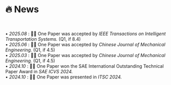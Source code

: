 # 🔥 News
<!-- - *2024.03*: 🎉 Two papers are accepted by ICLR 2024
- *2023.05*: 🎉 Five papers are accepted by ACL 2023
- *2023.01*: DiffSinger was introduced in [a very popular video](https://www.bilibili.com/video/BV1uM411t7ZJ) (2000k+ views) in Bilibili!
- *2023.01*: I join TikTok <img src='./images/tiktok.png' style='width: 6em;'> as a speech research scientist in Singapore!
- *2022.02*: I release a modern and responsive academic personal [homepage template](https://github.com/RayeRen/acad-homepage.github.io). Welcome to STAR and FORK! -->


<!-- pages/news.md -->
<div class="news" style="margin-top:50px;margin-bottom:20px">

• <em>2025.08</em> : 🎉🎉 One Paper was accepted by <em>IEEE Transactions on Intelligent Transportation Systems. </em> (Q1, if 8.4)<br>
• <em>2025.06</em> : 🎉🎉 One Paper was accepted by <em>Chinese Journal of Mechanical Engineering.</em> (Q1, if 4.5) <br>
• <em>2025.03</em> : 🎉🎉 One Paper was accepted by <em>Chinese Journal of Mechanical Engineering.</em> (Q1, if 4.5)<br>
• <em>2024.10</em> : 🎉🎉 One Paper won the SAE International Outstanding Technical Paper Award in <em>SAE ICVS 2024.</em><br>
• <em>2024.10</em> : 🎉🎉 One Paper was presented in <em>ITSC 2024.</em><br>

  </div>